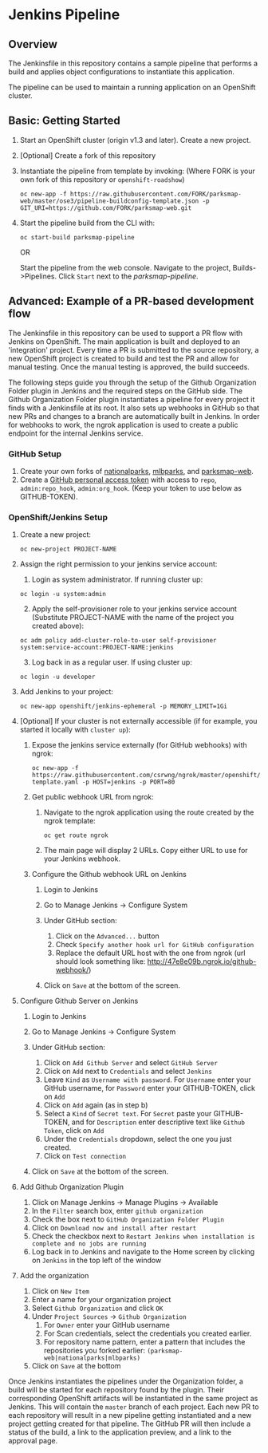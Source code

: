 # Jenkins Pipeline

## Overview

The Jenkinsfile in this repository contains a sample pipeline that performs a
build and applies object configurations to instantiate this application.

The pipeline can be used to maintain a running application on an OpenShift
cluster.

## Basic: Getting Started

1. Start an OpenShift cluster (origin v1.3 and later). Create a new project.
2. [Optional] Create a fork of this repository
3. Instantiate the pipeline from template by invoking:
   (Where FORK is your own fork of this repository or `openshift-roadshow`)
   ```
   oc new-app -f https://raw.githubusercontent.com/FORK/parksmap-web/master/ose3/pipeline-buildconfig-template.json -p GIT_URI=https://github.com/FORK/parksmap-web.git
   ```

4. Start the pipeline build from the CLI with:
   ```
   oc start-build parksmap-pipeline
   ```

   OR

   Start the pipeline from the web console. Navigate to the project, Builds->Pipelines.
   Click `Start` next to the *parksmap-pipeline*.


## Advanced: Example of a PR-based development flow

The Jenkinsfile in this repository can be used to support a PR flow with Jenkins on OpenShift.
The main application is built and deployed to an 'integration' project. Every time a PR is
submitted to the source repository, a new OpenShift project is created to build and test the
PR and allow for manual testing. Once the manual testing is approved, the build succeeds.

The following steps guide you through the setup of the Github Organization Folder plugin in
Jenkins and the required steps on the GitHub side. The Github Organization Folder plugin
instantiates a pipeline for every project it finds with a Jenkinsfile at its root. It also
sets up webhooks in GitHub so that new PRs and changes to a branch are automatically built
in Jenkins. In order for webhooks to work, the ngrok application is used to create a public
endpoint for the internal Jenkins service.

### GitHub Setup

1. Create your own forks of [nationalparks](https://github.com/openshift-roadshow/nationalparks.git),
   [mlbparks](https://github.com/openshift-roadshow/mlbparks.git), and
   [parksmap-web](https://github.com/openshift-roadshow/parksmap-web.git).
2. Create a [GitHub personal access token](https://help.github.com/articles/creating-an-access-token-for-command-line-use/)
   with access to `repo`, `admin:repo_hook`, `admin:org_hook`.
   (Keep your token to use below as GITHUB-TOKEN).

### OpenShift/Jenkins Setup

1. Create a new project:
   ```
   oc new-project PROJECT-NAME
   ```

2. Assign the right permission to your jenkins service account:
   1. Login as system administrator. If running cluster up:

   ```
   oc login -u system:admin
   ```

   2. Apply the self-provisioner role to your jenkins service account (Substitute PROJECT-NAME with the name of the project you created above):

   ```
   oc adm policy add-cluster-role-to-user self-provisioner system:service-account:PROJECT-NAME:jenkins
   ```

   3. Log back in as a regular user. If using cluster up:

   ```
   oc login -u developer
   ```

3. Add Jenkins to your project: 

   ```
   oc new-app openshift/jenkins-ephemeral -p MEMORY_LIMIT=1Gi
   ```

4. [Optional] If your cluster is not externally accessible (if for example, you started it locally with `cluster up`): 
   1. Expose the jenkins service externally (for GitHub webhooks) with ngrok: 

      ```
      oc new-app -f https://raw.githubusercontent.com/csrwng/ngrok/master/openshift/ngrok-template.yaml -p HOST=jenkins -p PORT=80
      ```

   2. Get public webhook URL from ngrok:
      1. Navigate to the ngrok application using the route created by the ngrok template:
          ```
          oc get route ngrok
          ```

      2. The main page will display 2 URLs. Copy either URL to use for your Jenkins webhook.

   3. Configure the Github webhook URL on Jenkins
      1. Login to Jenkins
      2. Go to Manage Jenkins -> Configure System
      3. Under GitHub section:

         1. Click on the `Advanced...` button
         2. Check `Specify another hook url for GitHub configuration`
         3. Replace the default URL host with the one from ngrok (url should look something like: http://47e8e09b.ngrok.io/github-webhook/)

      4. Click on `Save` at the bottom of the screen.

5. Configure Github Server on Jenkins
   1. Login to Jenkins
   2. Go to Manage Jenkins -> Configure System
   3. Under GitHub section:

      1. Click on `Add Github Server` and select `GitHub Server`
      2. Click on `Add` next to `Credentials` and select `Jenkins`
      3. Leave `Kind` as `Username with password`. For `Username` enter your GitHub username, for `Password` enter your GITHUB-TOKEN, click on `Add`
      4. Click on `Add` again (as in step b)
      5. Select a `Kind` of `Secret text`. For `Secret` paste your GITHUB-TOKEN, and for `Description` enter descriptive text like `Github Token`, click on `Add`
      6. Under the `Credentials` dropdown, select the one you just created.
      7. Click on `Test connection`

   4. Click on `Save` at the bottom of the screen.
6. Add Github Organization Plugin
   1. Click on Manage Jenkins -> Manage Plugins -> Available
   2. In the `Filter` search box, enter `github organization`
   3. Check the box next to `GitHub Organization Folder Plugin`
   4. Click on `Download now and install after restart`
   5. Check the checkbox next to `Restart Jenkins when installation is complete and no jobs are running`
   6. Log back in to Jenkins and navigate to the Home screen by clicking on `Jenkins` in the top left of the window
7. Add the organization
   1. Click on `New Item`
   2. Enter a name for your organization project
   3. Select `Github Organization` and click `OK`
   3. Under `Project Sources` -> `Github Organization`
      1. For `Owner` enter your GitHub username
      2. For Scan credentials, select the credentials you created earlier.
      3. For repository name pattern, enter a pattern that includes the repositories you forked earlier: `(parksmap-web|nationalparks|mlbparks)`
   4. Click on `Save` at the bottom

Once Jenkins instantiates the pipelines under the Organization folder, a build will be started for
each repository found by the plugin. Their corresponding OpenShift artifacts will be instantiated
in the same project as Jenkins. This will contain the `master` branch of each project. Each new PR
to each repository will result in a new pipeline getting instantiated and a new project getting created
for that pipeline. The GitHub PR will then include a status of the build, a link to the application preview,
and a link to the approval page.
